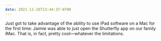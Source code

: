 ```yaml
---
date: 2021-11-26T13:44:37-0700
---
```


Just got to take advantage of the ability to use iPad software on a Mac for the first time: Jaimie was able to just open the Shutterfly app on our family iMac. That is, in fact, pretty cool—whatever the limitations.